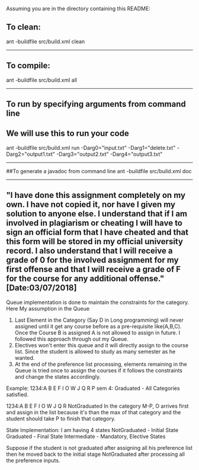Assuming you are in the directory containing this README:

## To clean:
ant -buildfile src/build.xml clean

-----------------------------------------------------------------------
## To compile:
ant -buildfile src/build.xml all

-----------------------------------------------------------------------
## To run by specifying arguments from command line
## We will use this to run your code
ant -buildfile src/build.xml run -Darg0="input.txt" -Darg1="delete.txt" -Darg2="output1.txt" -Darg3="output2.txt" -Darg4="output3.txt"

-----------------------------------------------------------------------
##To generate a javadoc from command line
ant -buildfile src/build.xml doc

-----------------------------------------------------------------------
"I have done this assignment completely on my own. I have not copied
 it, nor have I given my solution to anyone else. I understand that if
 I am involved in plagiarism or cheating I will have to sign an
 official form that I have cheated and that this form will be stored in
 my official university record. I also understand that I will receive a
 grade of 0 for the involved assignment for my first offense and that I
 will receive a grade of F for the course for any additional
 offense."
 [Date:03/07/2018]
------------------------------------------------------------------------
Queue implementation is done to maintain the constraints for the category.
Here My assumption in the Queue
1) Last Element in the Category (Say D in Long programming) will never assigned until it get any course before as a 
pre-requisite like(A,B,C). Once the Course B is assigned A is not allowed to assign in future. I followed this approach
through out my Queue.
2) Electives won't enter this queue and it will directly assign to the course list. Since the student is allowed to study
as many semester as he wanted. 
3) At the end of the preference list processing, elements remaining in the Queue is tried once to assign the courses if it
follows the constraints and change the states accordingly.

Example: 
1234:A B E F I O W J Q R P sem 4: Graduated - All Categories satisfied.

1234:A B E F I O W J Q R NotGraduated 
   In the category M-P, O arrives first and assign in the list because it's than the max of that category and the 
   student should take P to finish that category.  

State Implementation:
I am having 4 states
NotGraduated - Initial State
Graduated - Final State
Intermediate - Mandatory, Elective States

Suppose if the student is not graduated after assigning all his preference list then he moved back to the initial stage 
NotGraduated after processing all the preference inputs.




